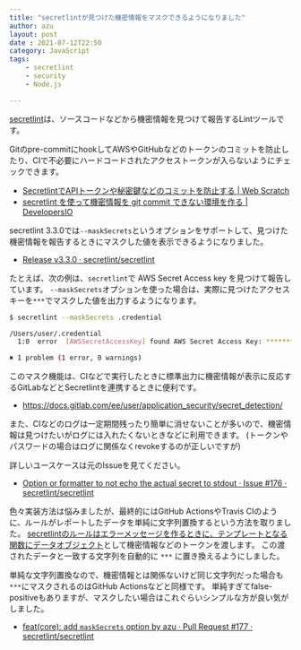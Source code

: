 ```yaml
---
title: "secretlintが見つけた機密情報をマスクできるようになりました"
author: azu
layout: post
date : 2021-07-12T22:50
category: JavaScript
tags:
    - secretlint
    - security
    - Node.js

---
```


[secretlint](https://github.com/secretlint/secretlint)は、ソースコードなどから機密情報を見つけて報告するLintツールです。

Gitのpre-commitにhookしてAWSやGitHubなどのトークンのコミットを防止したり、CIで不必要にハードコードされたアクセストークンが入らないようにチェックできます。

- [SecretlintでAPIトークンや秘密鍵などのコミットを防止する | Web Scratch](https://efcl.info/2020/03/24/secretlint/)
- [secretlint を使って機密情報を git commit できない環境を作る | DevelopersIO](https://dev.classmethod.jp/articles/dont-allow-commiting-secrets-by-secretlint/)

secretlint 3.3.0では`--maskSecrets`というオプションをサポートして、見つけた機密情報を報告するときにマスクした値を表示できるようになりました。

- [Release v3.3.0 · secretlint/secretlint](https://github.com/secretlint/secretlint/releases/tag/v3.3.0)

たとえば、次の例は、`secretlint`で AWS Secret Access key を見つけて報告しています。
`--maskSecrets`オプションを使った場合は、実際に見つけたアクセスキーを`***`でマスクした値を出力するようになります。

```bash
$ secretlint --maskSecrets .credential

/Users/user/.credential
  1:0  error  [AWSSecretAccessKey] found AWS Secret Access Key: ****************************************  @secretlint/secretlint-rule-preset-recommend > @secretlint/secretlint-rule-aws

✖ 1 problem (1 error, 0 warnings)
```

このマスク機能は、CIなどで実行したときに標準出力に機密情報が表示に反応するGitLabなどとSecretlintを連携するときに便利です。

- https://docs.gitlab.com/ee/user/application_security/secret_detection/

また、CIなどのログは一定期間残ったり簡単に消せないことが多いので、機密情報は見つけたいがログには入れたくないときなどに利用できます。
(トークンやパスワードの場合はログに関係なくrevokeするのが正しいですが)

詳しいユースケースは元のIssueを見てください。

- [Option or formatter to not echo the actual secret to stdout · Issue #176 · secretlint/secretlint](https://github.com/secretlint/secretlint/issues/176)

色々実装方法は悩みましたが、最終的にはGitHub ActionsやTravis CIのように、ルールがレポートしたデータを単純に文字列置換するという方法を取りました。
[secretlintのルールはエラーメッセージを作るときに、テンプレートとなる関数にデータオブジェクト](https://github.com/secretlint/secretlint/blob/master/docs/secretlint-rule.md)として機密情報などのトークンを渡します。
この渡されたデータと一致する文字列を自動的に `***` に置き換えるようにしました。

単純な文字列置換なので、機密情報とは関係ないけど同じ文字列だった場合も`***`にマスクされるのはGitHub Actionsなどと同様です。
単純すぎてfalse-positiveもありますが、マスクしたい場合はこれぐらいシンプルな方が良い気がしました。

- [feat(core): add `maskSecrets` option by azu · Pull Request #177 · secretlint/secretlint](https://github.com/secretlint/secretlint/pull/177)
